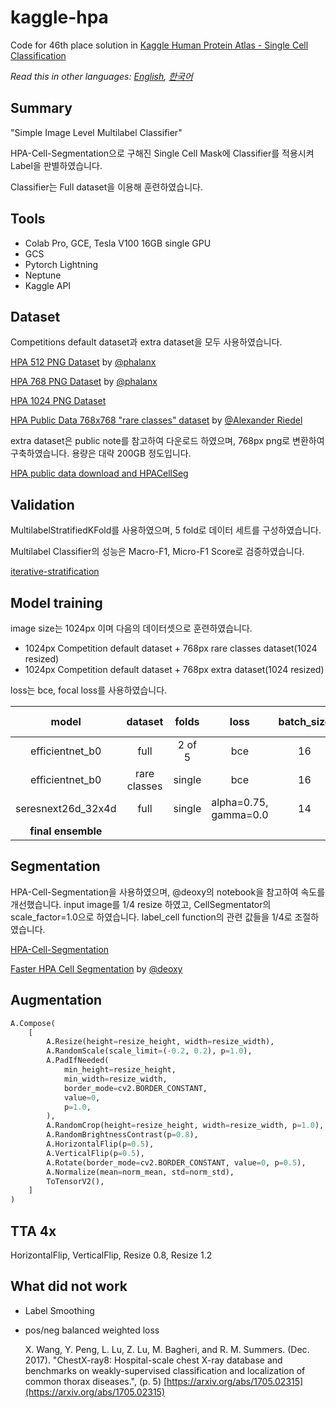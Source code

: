 # kaggle-hpa

Code for 46th place solution in [Kaggle Human Protein Atlas - Single Cell Classification](https://www.kaggle.com/c/hpa-single-cell-image-classification)

*Read this in other languages: [English](https://github.com/sunghyunjun/kaggle-hpa/blob/main/README.md), [한국어](https://github.com/sunghyunjun/kaggle-hpa/blob/main/README.ko.md)*

## Summary

"Simple Image Level Multilabel Classifier"

HPA-Cell-Segmentation으로 구해진 Single Cell Mask에 Classifier를 적용시켜 Label을 판별하였습니다.

Classifier는 Full dataset을 이용해 훈련하였습니다.

## Tools

- Colab Pro, GCE, Tesla V100 16GB single GPU
- GCS
- Pytorch Lightning
- Neptune
- Kaggle API

## Dataset

Competitions default dataset과 extra dataset을 모두 사용하였습니다.

[HPA 512 PNG Dataset](https://www.kaggle.com/phalanx/hpa-512512) by [@phalanx](https://www.kaggle.com/phalanx)

[HPA 768 PNG Dataset](https://www.kaggle.com/phalanx/hpa-768768) by [@phalanx](https://www.kaggle.com/phalanx)

[HPA 1024 PNG Dataset](https://www.kaggle.com/sunghyunjun/hpa-1024-png-dataset)

[HPA Public Data 768x768 "rare classes" dataset](https://www.kaggle.com/c/hpa-single-cell-image-classification/discussion/223822) by [@Alexander Riedel](https://www.kaggle.com/alexanderriedel)

extra dataset은 public note를 참고하여 다운로드 하였으며,
768px png로 변환하여 구축하였습니다. 용량은 대략 200GB 정도입니다.

[HPA public data download and HPACellSeg](https://www.kaggle.com/lnhtrang/hpa-public-data-download-and-hpacellseg)

## Validation

MultilabelStratifiedKFold를 사용하였으며, 5 fold로 데이터 세트를 구성하였습니다.

Multilabel Classifier의 성능은 Macro-F1, Micro-F1 Score로 검증하였습니다.

[iterative-stratification](https://github.com/trent-b/iterative-stratification)

## Model training

image size는 1024px 이며 다음의 데이터셋으로 훈련하였습니다.

- 1024px Competition default dataset + 768px rare classes dataset(1024 resized)
- 1024px Competition default dataset + 768px extra dataset(1024 resized)

loss는 bce, focal loss를 사용하였습니다.

|model|dataset|folds|loss|batch_size|init_lr|weight_decay|macro F1|micro F1|public LB|private LB|
|:-:|:-:|:-:|:-:|:-:|:-:|:-:|:-:|:-:|:-:|:-:|
|efficientnet_b0|full|2 of 5|bce|16|6.0e-4|1.0e-5|0.7663|0.8171|0.454|0.429|
|efficientnet_b0|rare classes|single|bce|16|6.0e-4|1.0e-5|0.8154|0.8368|0.394|0.360|
|seresnext26d_32x4d|full|single|alpha=0.75, gamma=0.0|14|6.5e-5|1.0e-5|0.7317|0.7956|checking|checking|
|**final ensemble**|||||||||**0.471**|**0.433**|

## Segmentation

HPA-Cell-Segmentation을 사용하였으며, @deoxy의 notebook을 참고하여 속도를 개선했습니다.
input image를 1/4 resize 하였고, CellSegmentator의 scale_factor=1.0으로 하였습니다.
label_cell function의 관련 값들을 1/4로 조절하였습니다.

[HPA-Cell-Segmentation](https://github.com/CellProfiling/HPA-Cell-Segmentation)

[Faster HPA Cell Segmentation](https://www.kaggle.com/linshokaku/faster-hpa-cell-segmentation)
by [@deoxy](https://www.kaggle.com/linshokaku)

## Augmentation

```python
A.Compose(
    [
        A.Resize(height=resize_height, width=resize_width),
        A.RandomScale(scale_limit=(-0.2, 0.2), p=1.0),
        A.PadIfNeeded(
            min_height=resize_height,
            min_width=resize_width,
            border_mode=cv2.BORDER_CONSTANT,
            value=0,
            p=1.0,
        ),
        A.RandomCrop(height=resize_height, width=resize_width, p=1.0),
        A.RandomBrightnessContrast(p=0.8),
        A.HorizontalFlip(p=0.5),
        A.VerticalFlip(p=0.5),
        A.Rotate(border_mode=cv2.BORDER_CONSTANT, value=0, p=0.5),
        A.Normalize(mean=norm_mean, std=norm_std),
        ToTensorV2(),
    ]
)
```

## TTA 4x

HorizontalFlip, VerticalFlip, Resize 0.8, Resize 1.2

## What did not work

- Label Smoothing

- pos/neg balanced weighted loss

    X. Wang, Y. Peng, L. Lu, Z. Lu, M. Bagheri, and R. M. Summers.
(Dec. 2017). "ChestX-ray8: Hospital-scale chest X-ray database and
benchmarks on weakly-supervised classification and localization of common thorax diseases.", (p. 5) [https://arxiv.org/abs/1705.02315](https://arxiv.org/abs/1705.02315)
